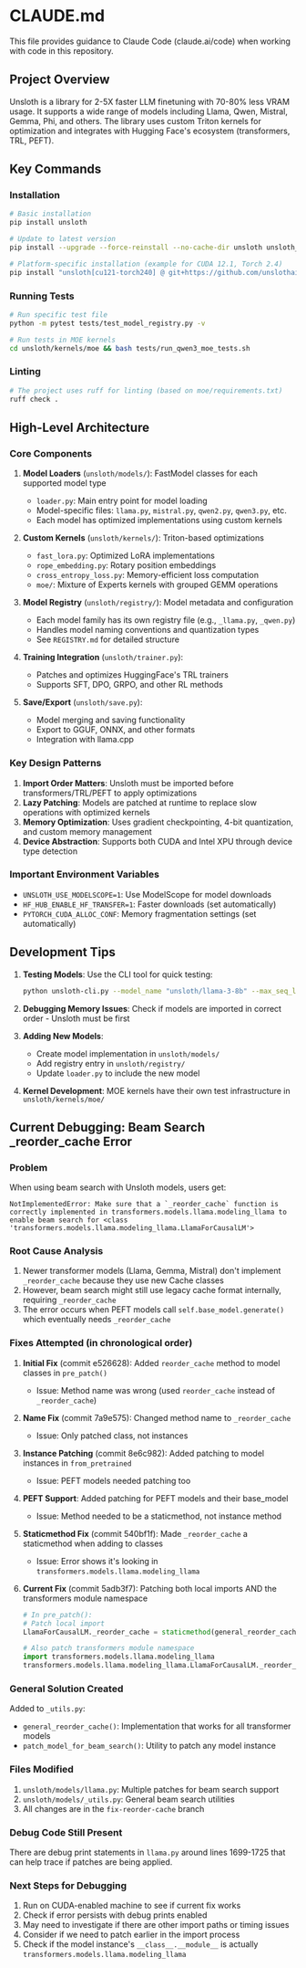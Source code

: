 # CLAUDE.md

This file provides guidance to Claude Code (claude.ai/code) when working with code in this repository.

## Project Overview

Unsloth is a library for 2-5X faster LLM finetuning with 70-80% less VRAM usage. It supports a wide range of models including Llama, Qwen, Mistral, Gemma, Phi, and others. The library uses custom Triton kernels for optimization and integrates with Hugging Face's ecosystem (transformers, TRL, PEFT).

## Key Commands

### Installation
```bash
# Basic installation
pip install unsloth

# Update to latest version
pip install --upgrade --force-reinstall --no-cache-dir unsloth unsloth_zoo

# Platform-specific installation (example for CUDA 12.1, Torch 2.4)
pip install "unsloth[cu121-torch240] @ git+https://github.com/unslothai/unsloth.git"
```

### Running Tests
```bash
# Run specific test file
python -m pytest tests/test_model_registry.py -v

# Run tests in MOE kernels
cd unsloth/kernels/moe && bash tests/run_qwen3_moe_tests.sh
```

### Linting
```bash
# The project uses ruff for linting (based on moe/requirements.txt)
ruff check .
```

## High-Level Architecture

### Core Components

1. **Model Loaders** (`unsloth/models/`): FastModel classes for each supported model type
   - `loader.py`: Main entry point for model loading
   - Model-specific files: `llama.py`, `mistral.py`, `qwen2.py`, `qwen3.py`, etc.
   - Each model has optimized implementations using custom kernels

2. **Custom Kernels** (`unsloth/kernels/`): Triton-based optimizations
   - `fast_lora.py`: Optimized LoRA implementations
   - `rope_embedding.py`: Rotary position embeddings
   - `cross_entropy_loss.py`: Memory-efficient loss computation
   - `moe/`: Mixture of Experts kernels with grouped GEMM operations

3. **Model Registry** (`unsloth/registry/`): Model metadata and configuration
   - Each model family has its own registry file (e.g., `_llama.py`, `_qwen.py`)
   - Handles model naming conventions and quantization types
   - See `REGISTRY.md` for detailed structure

4. **Training Integration** (`unsloth/trainer.py`): 
   - Patches and optimizes HuggingFace's TRL trainers
   - Supports SFT, DPO, GRPO, and other RL methods

5. **Save/Export** (`unsloth/save.py`):
   - Model merging and saving functionality
   - Export to GGUF, ONNX, and other formats
   - Integration with llama.cpp

### Key Design Patterns

1. **Import Order Matters**: Unsloth must be imported before transformers/TRL/PEFT to apply optimizations
2. **Lazy Patching**: Models are patched at runtime to replace slow operations with optimized kernels
3. **Memory Optimization**: Uses gradient checkpointing, 4-bit quantization, and custom memory management
4. **Device Abstraction**: Supports both CUDA and Intel XPU through device type detection

### Important Environment Variables
- `UNSLOTH_USE_MODELSCOPE=1`: Use ModelScope for model downloads
- `HF_HUB_ENABLE_HF_TRANSFER=1`: Faster downloads (set automatically)
- `PYTORCH_CUDA_ALLOC_CONF`: Memory fragmentation settings (set automatically)

## Development Tips

1. **Testing Models**: Use the CLI tool for quick testing:
   ```bash
   python unsloth-cli.py --model_name "unsloth/llama-3-8b" --max_seq_length 2048
   ```

2. **Debugging Memory Issues**: Check if models are imported in correct order - Unsloth must be first

3. **Adding New Models**: 
   - Create model implementation in `unsloth/models/`
   - Add registry entry in `unsloth/registry/`
   - Update `loader.py` to include the new model

4. **Kernel Development**: MOE kernels have their own test infrastructure in `unsloth/kernels/moe/`

## Current Debugging: Beam Search _reorder_cache Error

### Problem
When using beam search with Unsloth models, users get:
```
NotImplementedError: Make sure that a `_reorder_cache` function is correctly implemented in transformers.models.llama.modeling_llama to enable beam search for <class 'transformers.models.llama.modeling_llama.LlamaForCausalLM'>
```

### Root Cause Analysis
1. Newer transformer models (Llama, Gemma, Mistral) don't implement `_reorder_cache` because they use new Cache classes
2. However, beam search might still use legacy cache format internally, requiring `_reorder_cache`
3. The error occurs when PEFT models call `self.base_model.generate()` which eventually needs `_reorder_cache`

### Fixes Attempted (in chronological order)

1. **Initial Fix** (commit e526628): Added `reorder_cache` method to model classes in `pre_patch()`
   - Issue: Method name was wrong (used `reorder_cache` instead of `_reorder_cache`)

2. **Name Fix** (commit 7a9e575): Changed method name to `_reorder_cache`
   - Issue: Only patched class, not instances

3. **Instance Patching** (commit 8e6c982): Added patching to model instances in `from_pretrained`
   - Issue: PEFT models needed patching too

4. **PEFT Support**: Added patching for PEFT models and their base_model
   - Issue: Method needed to be a staticmethod, not instance method

5. **Staticmethod Fix** (commit 540bf1f): Made `_reorder_cache` a staticmethod when adding to classes
   - Issue: Error shows it's looking in `transformers.models.llama.modeling_llama`

6. **Current Fix** (commit 5adb3f7): Patching both local imports AND the transformers module namespace
   ```python
   # In pre_patch():
   # Patch local import
   LlamaForCausalLM._reorder_cache = staticmethod(general_reorder_cache)
   
   # Also patch transformers module namespace
   import transformers.models.llama.modeling_llama
   transformers.models.llama.modeling_llama.LlamaForCausalLM._reorder_cache = staticmethod(general_reorder_cache)
   ```

### General Solution Created
Added to `_utils.py`:
- `general_reorder_cache()`: Implementation that works for all transformer models
- `patch_model_for_beam_search()`: Utility to patch any model instance

### Files Modified
1. `unsloth/models/llama.py`: Multiple patches for beam search support
2. `unsloth/models/_utils.py`: General beam search utilities
3. All changes are in the `fix-reorder-cache` branch

### Debug Code Still Present
There are debug print statements in `llama.py` around lines 1699-1725 that can help trace if patches are being applied.

### Next Steps for Debugging
1. Run on CUDA-enabled machine to see if current fix works
2. Check if error persists with debug prints enabled
3. May need to investigate if there are other import paths or timing issues
4. Consider if we need to patch earlier in the import process
5. Check if the model instance's `__class__.__module__` is actually `transformers.models.llama.modeling_llama`